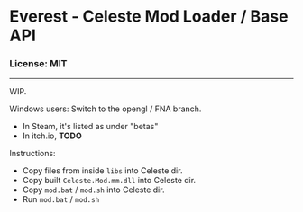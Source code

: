 # Everest - Celeste Mod Loader / Base API

### License: MIT

----

WIP.

Windows users: Switch to the opengl / FNA branch.
- In Steam, it's listed as under "betas"
- In itch.io, **TODO**

Instructions:

- Copy files from inside `libs` into Celeste dir.
- Copy built `Celeste.Mod.mm.dll` into Celeste dir.
- Copy `mod.bat` / `mod.sh` into Celeste dir.
- Run `mod.bat` / `mod.sh`
